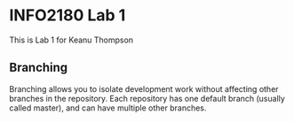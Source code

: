 # INFO2180 Lab 1

This is Lab 1 for Keanu Thompson

## Branching

Branching allows you to isolate development work without affecting other branches in the repository. Each repository has one default branch (usually called master), and can have multiple other branches.

